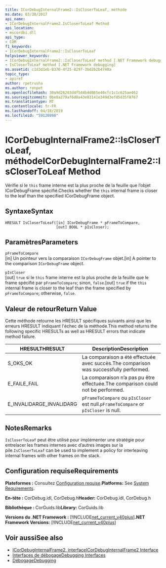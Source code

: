 ```yaml
---
title: ICorDebugInternalFrame2::IsCloserToLeaf, méthode
ms.date: 03/30/2017
api_name:
- ICorDebugInternalFrame2.IsCloserToLeaf Method
api_location:
- mscordbi.dll
api_type:
- COM
f1_keywords:
- ICorDebugInternalFrame2::IsCloserToLeaf
helpviewer_keywords:
- ICorDebugInternalFrame2::IsCloserToLeaf method [.NET Framework debugging]
- IsCloserToLeaf method [.NET Framework debugging]
ms.assetid: c1d3d1eb-8370-4f25-8297-3bd262b4740a
topic_type:
- apiref
author: rpetrusha
ms.author: ronpet
ms.openlocfilehash: 30a9d26283d4f544bdd865e40cfc1c1c625ae462
ms.sourcegitcommit: 0be8a279af6d8a43e03141e349d3efd5d35f8767
ms.translationtype: MT
ms.contentlocale: fr-FR
ms.lasthandoff: 04/18/2019
ms.locfileid: "59120898"
---
```

# <a name="icordebuginternalframe2isclosertoleaf-method"></a><span data-ttu-id="2870b-102">ICorDebugInternalFrame2::IsCloserToLeaf, méthode</span><span class="sxs-lookup"><span data-stu-id="2870b-102">ICorDebugInternalFrame2::IsCloserToLeaf Method</span></span>
<span data-ttu-id="2870b-103">Vérifie si le `this` frame interne est la plus proche de la feuille que l’objet ICorDebugFrame spécifié.</span><span class="sxs-lookup"><span data-stu-id="2870b-103">Checks whether the `this` internal frame is closer to the leaf than the specified ICorDebugFrame object.</span></span>  
  
## <a name="syntax"></a><span data-ttu-id="2870b-104">Syntaxe</span><span class="sxs-lookup"><span data-stu-id="2870b-104">Syntax</span></span>  
  
```  
HRESULT IsCloserToLeaf([in] ICorDebugFrame * pFrameToCompare,  
                       [out] BOOL * pIsCloser);  
```  
  
## <a name="parameters"></a><span data-ttu-id="2870b-105">Paramètres</span><span class="sxs-lookup"><span data-stu-id="2870b-105">Parameters</span></span>  
 `pFrameToCompare`  
 <span data-ttu-id="2870b-106">[in] Un pointeur vers la comparaison `ICorDebugFrame` objet.</span><span class="sxs-lookup"><span data-stu-id="2870b-106">[in] A pointer to the comparison `ICorDebugFrame` object.</span></span>  
  
 `pIsCloser`  
 <span data-ttu-id="2870b-107">[out] `true` si le `this` frame interne est la plus proche de la feuille que le frame spécifié par `pFrameToCompare`; sinon, `false`.</span><span class="sxs-lookup"><span data-stu-id="2870b-107">[out] `true` if the `this` internal frame is closer to the leaf than the frame specified by `pFrameToCompare`; otherwise, `false`.</span></span>  
  
## <a name="return-value"></a><span data-ttu-id="2870b-108">Valeur de retour</span><span class="sxs-lookup"><span data-stu-id="2870b-108">Return Value</span></span>  
 <span data-ttu-id="2870b-109">Cette méthode retourne les HRESULT spécifiques suivants ainsi que les erreurs HRESULT indiquant l'échec de la méthode.</span><span class="sxs-lookup"><span data-stu-id="2870b-109">This method returns the following specific HRESULTs as well as HRESULT errors that indicate method failure.</span></span>  
  
|<span data-ttu-id="2870b-110">HRESULT</span><span class="sxs-lookup"><span data-stu-id="2870b-110">HRESULT</span></span>|<span data-ttu-id="2870b-111">Description</span><span class="sxs-lookup"><span data-stu-id="2870b-111">Description</span></span>|  
|-------------|-----------------|  
|<span data-ttu-id="2870b-112">S_OK</span><span class="sxs-lookup"><span data-stu-id="2870b-112">S_OK</span></span>|<span data-ttu-id="2870b-113">La comparaison a été effectuée avec succès.</span><span class="sxs-lookup"><span data-stu-id="2870b-113">The comparison was successfully performed.</span></span>|  
|<span data-ttu-id="2870b-114">E_FAIL</span><span class="sxs-lookup"><span data-stu-id="2870b-114">E_FAIL</span></span>|<span data-ttu-id="2870b-115">La comparaison n’a pas pu être effectuée.</span><span class="sxs-lookup"><span data-stu-id="2870b-115">The comparison could not be performed.</span></span>|  
|<span data-ttu-id="2870b-116">E_INVALIDARG</span><span class="sxs-lookup"><span data-stu-id="2870b-116">E_INVALIDARG</span></span>|<span data-ttu-id="2870b-117">`pFrameToCompare` ou `pIsCloser` est null.</span><span class="sxs-lookup"><span data-stu-id="2870b-117">`pFrameToCompare` or `pIsCloser` is null.</span></span>|  
  
## <a name="remarks"></a><span data-ttu-id="2870b-118">Notes</span><span class="sxs-lookup"><span data-stu-id="2870b-118">Remarks</span></span>  
 <span data-ttu-id="2870b-119">`IsCloserToLeaf` peut être utilisé pour implémenter une stratégie pour entrelacer les frames internes avec d’autres images sur la pile.</span><span class="sxs-lookup"><span data-stu-id="2870b-119">`IsCloserToLeaf` can be used to implement a policy for interleaving internal frames with other frames on the stack.</span></span>  
  
## <a name="requirements"></a><span data-ttu-id="2870b-120">Configuration requise</span><span class="sxs-lookup"><span data-stu-id="2870b-120">Requirements</span></span>  
 <span data-ttu-id="2870b-121">**Plateformes :** Consultez [Configuration requise](../../../../docs/framework/get-started/system-requirements.md).</span><span class="sxs-lookup"><span data-stu-id="2870b-121">**Platforms:** See [System Requirements](../../../../docs/framework/get-started/system-requirements.md).</span></span>  
  
 <span data-ttu-id="2870b-122">**En-tête :** CorDebug.idl, CorDebug.h</span><span class="sxs-lookup"><span data-stu-id="2870b-122">**Header:** CorDebug.idl, CorDebug.h</span></span>  
  
 <span data-ttu-id="2870b-123">**Bibliothèque :** CorGuids.lib</span><span class="sxs-lookup"><span data-stu-id="2870b-123">**Library:** CorGuids.lib</span></span>  
  
 <span data-ttu-id="2870b-124">**Versions du .NET Framework :** [!INCLUDE[net_current_v40plus](../../../../includes/net-current-v40plus-md.md)]</span><span class="sxs-lookup"><span data-stu-id="2870b-124">**.NET Framework Versions:** [!INCLUDE[net_current_v40plus](../../../../includes/net-current-v40plus-md.md)]</span></span>  
  
## <a name="see-also"></a><span data-ttu-id="2870b-125">Voir aussi</span><span class="sxs-lookup"><span data-stu-id="2870b-125">See also</span></span>

- [<span data-ttu-id="2870b-126">ICorDebugInternalFrame2, interface</span><span class="sxs-lookup"><span data-stu-id="2870b-126">ICorDebugInternalFrame2 Interface</span></span>](../../../../docs/framework/unmanaged-api/debugging/icordebuginternalframe2-interface.md)
- [<span data-ttu-id="2870b-127">Interfaces de débogage</span><span class="sxs-lookup"><span data-stu-id="2870b-127">Debugging Interfaces</span></span>](../../../../docs/framework/unmanaged-api/debugging/debugging-interfaces.md)
- [<span data-ttu-id="2870b-128">Débogage</span><span class="sxs-lookup"><span data-stu-id="2870b-128">Debugging</span></span>](../../../../docs/framework/unmanaged-api/debugging/index.md)
